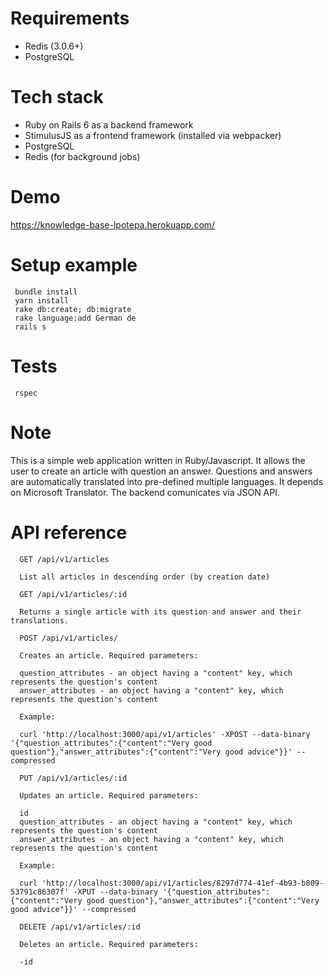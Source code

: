 # Requirements

- Redis (3.0.6+)
- PostgreSQL

# Tech stack

- Ruby on Rails 6 as a backend framework
- StimulusJS as a frontend framework (installed via webpacker)
- PostgreSQL
- Redis (for background jobs)

# Demo

https://knowledge-base-lpotepa.herokuapp.com/

# Setup example

 ```
  bundle install
  yarn install
  rake db:create; db:migrate
  rake language:add German de
  rails s
 ```
# Tests

 ```
  rspec
 ```
 
# Note
 This is a simple web application written in Ruby/Javascript. It allows the user to create an article with question an answer. Questions and answers are automatically translated into pre-defined multiple languages. It depends on Microsoft Translator. The backend comunicates via JSON API.
 
# API reference

```
  GET /api/v1/articles
  
  List all articles in descending order (by creation date)
```
```
  GET /api/v1/articles/:id
  
  Returns a single article with its question and answer and their translations.
```

```
  POST /api/v1/articles/
  
  Creates an article. Required parameters:
  
  question_attributes - an object having a "content" key, which represents the question's content
  answer_attributes - an object having a "content" key, which represents the question's content
  
  Example:
  
  curl 'http://localhost:3000/api/v1/articles' -XPOST --data-binary '{"question_attributes":{"content":"Very good            question"},"answer_attributes":{"content":"Very good advice"}}' --compressed
```
```
  PUT /api/v1/articles/:id
  
  Updates an article. Required parameters:
  
  id
  question_attributes - an object having a "content" key, which represents the question's content
  answer_attributes - an object having a "content" key, which represents the question's content
  
  Example:
  
  curl 'http://localhost:3000/api/v1/articles/8297d774-41ef-4b93-b809-53791c86307f' -XPUT --data-binary '{"question_attributes":{"content":"Very good question"},"answer_attributes":{"content":"Very good advice"}}' --compressed
```

```
  DELETE /api/v1/articles/:id
  
  Deletes an article. Required parameters:
  
  -id
```
 
